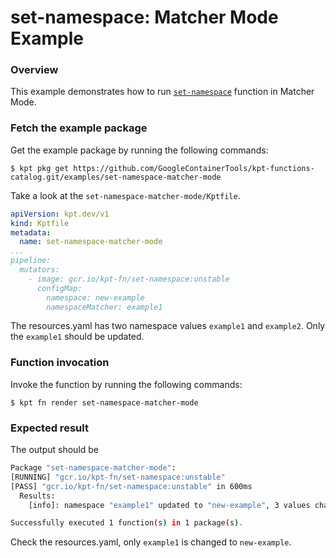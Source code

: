 # set-namespace: Matcher Mode Example

### Overview

This example demonstrates how to run [`set-namespace`] function in Matcher Mode.

### Fetch the example package

Get the example package by running the following commands:

```shell
$ kpt pkg get https://github.com/GoogleContainerTools/kpt-functions-catalog.git/examples/set-namespace-matcher-mode
```

Take a look at the `set-namespace-matcher-mode/Kptfile`.

```yaml
apiVersion: kpt.dev/v1
kind: Kptfile
metadata:
  name: set-namespace-matcher-mode
...
pipeline:
  mutators:
    - image: gcr.io/kpt-fn/set-namespace:unstable
      configMap:
        namespace: new-example
        namespaceMatcher: example1
```
The resources.yaml has two namespace values `example1` and `example2`. Only the `example1` should be updated.

### Function invocation

Invoke the function by running the following commands:

```shell
$ kpt fn render set-namespace-matcher-mode
```

### Expected result

The output should be
```bash
Package "set-namespace-matcher-mode": 
[RUNNING] "gcr.io/kpt-fn/set-namespace:unstable"
[PASS] "gcr.io/kpt-fn/set-namespace:unstable" in 600ms
  Results:
    [info]: namespace "example1" updated to "new-example", 3 values changed

Successfully executed 1 function(s) in 1 package(s).
```
Check the resources.yaml, only `example1` is changed to `new-example`.

[`set-namespace`]: https://catalog.kpt.dev/set-namespace/v0.1/
